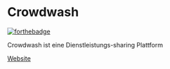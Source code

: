 # Crowdwash

[![forthebadge](https://forthebadge.com/images/badges/built-with-love.svg)](https://forthebadge.com)

Crowdwash ist eine Dienstleistungs-sharing Plattform

[Website](https://mayusyt.github.io/Crowdwash)
